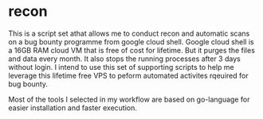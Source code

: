 # recon

This is a script set athat allows me to conduct recon and automatic scans on a bug bounty programme from google cloud shell.
Google cloud shell is a 16GB RAM cloud VM that is free of cost for lifetime. But it purges the files and data every month. It also stops the running processes after 3 days without login.
I intend to use this set of supporting scripts to help me leverage this lifetime free VPS to peform automated activites rqeuired for bug bounty.

Most of the tools I selected in my workflow are based on go-language for easier installation and faster execution.
